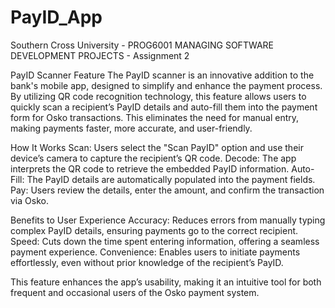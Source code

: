 # PayID_App

Southern Cross University - PROG6001 MANAGING SOFTWARE DEVELOPMENT PROJECTS - Assignment 2

PayID Scanner Feature
The PayID scanner is an innovative addition to the bank's mobile app, designed to simplify and enhance the payment process. By utilizing QR code recognition technology, this feature allows users to quickly scan a recipient’s PayID details and auto-fill them into the payment form for Osko transactions. This eliminates the need for manual entry, making payments faster, more accurate, and user-friendly.

How It Works
Scan: Users select the "Scan PayID" option and use their device’s camera to capture the recipient’s QR code.
Decode: The app interprets the QR code to retrieve the embedded PayID information.
Auto-Fill: The PayID details are automatically populated into the payment fields.
Pay: Users review the details, enter the amount, and confirm the transaction via Osko.

Benefits to User Experience
Accuracy: Reduces errors from manually typing complex PayID details, ensuring payments go to the correct recipient.
Speed: Cuts down the time spent entering information, offering a seamless payment experience.
Convenience: Enables users to initiate payments effortlessly, even without prior knowledge of the recipient’s PayID.

This feature enhances the app’s usability, making it an intuitive tool for both frequent and occasional users of the Osko payment system.
